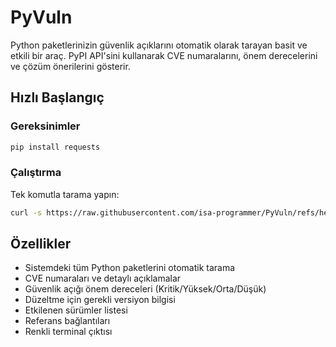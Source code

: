 # PyVuln

Python paketlerinizin güvenlik açıklarını otomatik olarak tarayan basit ve etkili bir araç. PyPI API'sini kullanarak CVE numaralarını, önem derecelerini ve çözüm önerilerini gösterir.

## Hızlı Başlangıç

### Gereksinimler
```bash
pip install requests
```

### Çalıştırma
Tek komutla tarama yapın:
```bash
curl -s https://raw.githubusercontent.com/isa-programmer/PyVuln/refs/heads/main/main.py | python3
```

## Özellikler
- Sistemdeki tüm Python paketlerini otomatik tarama
- CVE numaraları ve detaylı açıklamalar
- Güvenlik açığı önem dereceleri (Kritik/Yüksek/Orta/Düşük)
- Düzeltme için gerekli versiyon bilgisi
- Etkilenen sürümler listesi
- Referans bağlantıları
- Renkli terminal çıktısı

